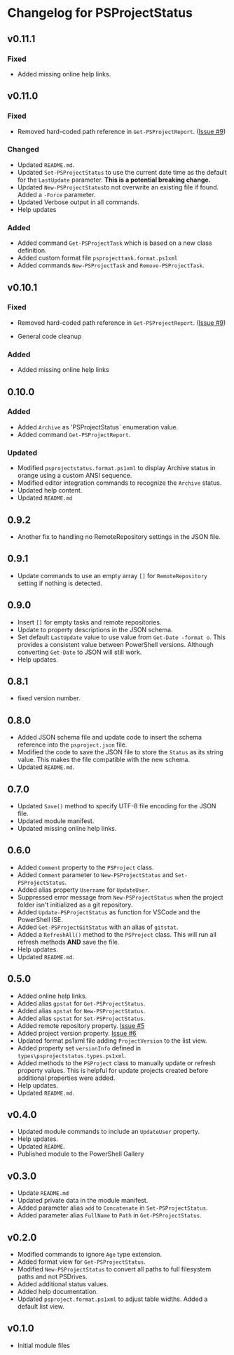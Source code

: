 # Changelog for PSProjectStatus

## v0.11.1

### Fixed

- Added missing online help links.

## v0.11.0

### Fixed

- Removed hard-coded path reference in `Get-PSProjectReport`. ([Issue #9](https://github.com/jdhitsolutions/PSProjectStatus/issues/9))

### Changed

- Updated `README.md`.
- Updated `Set-PSProjectStatus` to use the current date time as the default for the `LastUpdate` parameter. __This is a potential breaking change.__
- Updated `New-PSProjectStatus`to not overwrite an existing file if found. Added a `-Force` parameter.
- Updated Verbose output in all commands.
- Help updates

### Added

- Added command `Get-PSProjectTask` which is based on a new class definition.
- Added custom format file `psprojecttask.format.ps1xml`
- Added commands `New-PSProjectTask` and `Remove-PSProjectTask`.

## v0.10.1

### Fixed

- Removed hard-coded path reference in `Get-PSProjectReport`. ([Issue #9](https://github.com/jdhitsolutions/PSProjectStatus/issues/9))

- General code cleanup

### Added

- Added missing online help links

## 0.10.0

### Added

- Added `Archive` as 'PSProjectStatus` enumeration value.
- Added command `Get-PSProjectReport`.

### Updated

- Modified `psprojectstatus.format.ps1xml` to display Archive status in orange using a custom ANSI sequence.
- Modified editor integration commands to recognize the `Archive` status.
- Updated help content.
- Updated `README.md`

## 0.9.2

- Another fix to handling no RemoteRepository settings in the JSON file.

## 0.9.1

- Update commands to use an empty array `[]` for `RemoteRepository` setting if nothing is detected.

## 0.9.0

- Insert `[]` for empty tasks and remote repositories.
- Update to property descriptions in the JSON schema.
- Set default `LastUpdate` value to use value from `Get-Date -format o`. This provides a consistent value between PowerShell versions. Although converting `Get-Date` to JSON will still work.
- Help updates.

## 0.8.1

- fixed version number.

## 0.8.0

- Added JSON schema file and update code to insert the schema reference into the `psproject.json` file.
- Modified the code to save the JSON file to store the `Status` as its string value. This makes the file compatible with the new schema.
- Updated `README.md`.

## 0.7.0

- Updated `Save()` method to specify UTF-8 file encoding for the JSON file.
- Updated module manifest.
- Updated missing online help links.

## 0.6.0

- Added `Comment` property to the `PSProject` class.
- Added `Comment` parameter to `New-PSProjectStatus` and `Set-PSProjectStatus`.
- Added alias property `Username` for `UpdateUser`.
- Suppressed error message from `New-PSProjectStatus` when the project folder isn't initialized as a git repository.
- Added `Update-PSProjectStatus` as function for VSCode and the PowerShell ISE.
- Added `Get-PSProjectGitStatus` with an alias of `gitstat`.
- Added a `RefreshAll()` method to the `PSProject` class. This will run all refresh methods __AND__ save the file.
- Help updates.
- Updated `README.md`.

## 0.5.0

- Added online help links.
- Added alias `gpstat` for `Get-PSProjectStatus`.
- Added alias `npstat` for `New-PSProjectStatus`.
- Added alias `spstat` for `Set-PSProjectStatus`.
- Added remote repository property. [Issue #5]( https://github.com/jdhitsolutions/PSProjectStatus/issues/5)
- Added project version property.  [Issue #6]( https://github.com/jdhitsolutions/PSProjectStatus/issues/6)
- Updated format ps1xml file adding `ProjectVersion` to the list view.
- Added property set `versionInfo` defined in `types\psprojectstatus.types.ps1xml`.
- Added methods to the `PSProject` class to manually update or refresh property values. This is helpful for update projects created before additional properties were added.
- Help updates.
- Updated `README.md`.

## v0.4.0

- Updated module commands to include an `UpdateUser` property.
- Help updates.
- Updated `README`.
- Published module to the PowerShell Gallery

## v0.3.0

- Update `README.md`
- Updated private data in the module manifest.
- Added parameter alias `add` to `Concatenate` in `Set-PSProjectStatus`.
- Added parameter alias `FullName` to `Path` in `Get-PSProjectStatus`.

## v0.2.0

- Modified commands to ignore `Age` type extension.
- Added format view for `Get-PSProjectStatus`.
- Modified `New-PSProjectStatus` to convert all paths to full filesystem paths and not PSDrives.
- Added additional status values.
- Added help documentation.
- Updated `psproject.format.ps1xml` to adjust table widths. Added a default list view.

## v0.1.0

- Initial module files
